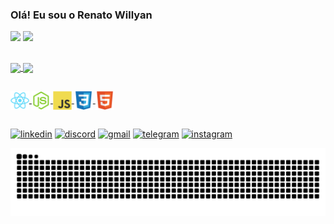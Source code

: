 ### Olá! Eu sou o Renato Willyan

<div>
  <img src="https://img.shields.io/badge/Trabalho%3A-Front--end-sucess"/>
  <img src="https://img.shields.io/badge/Estudando%3A-React-blue" />
</div>

##

<div>
  <a href="https://github/RenatoMoratto"/>
  <img align="center" height="150em" src="https://github-readme-stats.vercel.app/api?username=RenatoMoratto&hide=stars,issues,contribs&show_icons=true&theme=react&include_all_commits=true&count_private=true"/>
  <img  align="center"  height="150em" src="https://github-readme-stats.vercel.app/api/top-langs/?username=RenatoMoratto&layout=compact&langs_count=168&theme=react"/>
</div>

##

<div>
  <img align="center" alt="ReactJS" width="30" src="https://github.com/devicons/devicon/blob/master/icons/react/react-original.svg" />
  <img align="center" alt="NodeJS"  width="30" src="https://github.com/devicons/devicon/blob/master/icons/nodejs/nodejs-original.svg" />
  <img align="center" alt="JavaScript" width="30" src="https://github.com/devicons/devicon/blob/master/icons/javascript/javascript-original.svg" />
  <img align="center" alt="CSS3" width="30" src="https://github.com/devicons/devicon/blob/master/icons/css3/css3-original.svg" />
  <img align="center" alt="HTML5" width="30" src="https://github.com/devicons/devicon/blob/master/icons/html5/html5-original.svg" />
 </div>
 
##

<div>
   <a href="https://www.linkedin.com/in/renato-w-moratto/"><img alt="linkedin" src="https://img.shields.io/badge/LinkedIn-0077B5?style=for-the-badge&logo=linkedin&logoColor=white" /></a>
  <a href="https://discord.com/api/v9/users/@me/relationships/Renato%20Willyan#6583"><img alt="discord" src="https://img.shields.io/badge/Discord-7289DA?style=for-the-badge&logo=discord&logoColor=white" /></a>
  <a href="renatowmoratto@gmail.com"><img alt="gmail" src="https://img.shields.io/badge/Gmail-D14836?style=for-the-badge&logo=gmail&logoColor=white" /></a>
  <a href="https://t.me/renato_willyan"><img alt="telegram" src="https://img.shields.io/badge/Telegram-2CA5E0?style=for-the-badge&logo=telegram&logoColor=white" /></a>
  <a href="https://www.instagram.com/renato_willyan/"><img alt="instagram" src="https://img.shields.io/badge/Instagram-E4405F?style=for-the-badge&logo=instagram&logoColor=white" /></a>
</div>

![Snake animation](https://github.com/RenatoMoratto/RenatoMoratto/blob/output/github-contribution-grid-snake.svg)
